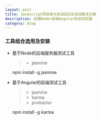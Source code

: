 ```yaml
---
layout: post
title: Javascript项目单元测试及E2E测试解决方案
description: 后端Node+前端Angular的测试实践
category: blog
---
```


### 工具组合选用及安装

- 基于Node的后端服务器测试工具
    > - jasmine

    npm install -g jasmine

- 基于Angular的前端测试工具
    > - jasmine
    > - karma
    > - protractor

    npm install -g karma
